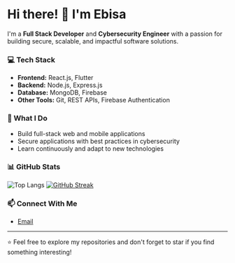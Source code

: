 # Hi there! 👋 I'm Ebisa

I'm a **Full Stack Developer** and **Cybersecurity Engineer** with a passion for building secure, scalable, and impactful software solutions.

### 💻 Tech Stack
- **Frontend:** React.js, Flutter
- **Backend:** Node.js, Express.js
- **Database:** MongoDB, Firebase 
- **Other Tools:** Git, REST APIs, Firebase Authentication

### 🚀 What I Do
- Build full-stack web and mobile applications
- Secure applications with best practices in cybersecurity
- Learn continuously and adapt to new technologies

### 📊 GitHub Stats
![Top Langs](https://github-readme-stats.vercel.app/api/top-langs/?username=Ebaisa&layout=compact&theme=default)
[![GitHub Streak](https://streak-stats.demolab.com?user=Ebaisa)](https://git.io/streak-stats)

### 📫 Connect With Me
- [Email](mailto:ebisabette@gmail.com)

---

⭐️ Feel free to explore my repositories and don't forget to star if you find something interesting!
